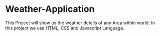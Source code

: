 # Weather-Application
This Project will show us the weather details of any Area within world.
In this project we use HTML, CSS and Javascript Language.
